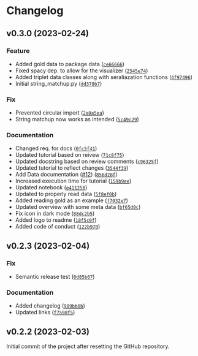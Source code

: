 # Changelog

<!--next-version-placeholder-->

## v0.3.0 (2023-02-24)
### Feature
* Added gold data to package data ([`ce66666`](https://github.com/centre-for-humanities-computing/conspiracies/commit/ce6666655d9c110216ba1c034d37fc8636e2ff0e))
* Fixed spacy dep. to allow for the visualizer ([`2545e74`](https://github.com/centre-for-humanities-computing/conspiracies/commit/2545e74c1157c7be8765061e34cecb0e4ff27a8b))
* Added triplet data classes along with seraliazation functions ([`4f97496`](https://github.com/centre-for-humanities-computing/conspiracies/commit/4f974969f1b7ab7c8883be1160aeec94c8408279))
* Initial string_matchup.py ([`dd378b7`](https://github.com/centre-for-humanities-computing/conspiracies/commit/dd378b757b5b23703124e7ae5831917d64d200b9))

### Fix
* Prevented circular import ([`2a0a5ea`](https://github.com/centre-for-humanities-computing/conspiracies/commit/2a0a5ea3291b101054b72bef15cd68a2db1d5a50))
* String matchup now works as intended ([`5c49c29`](https://github.com/centre-for-humanities-computing/conspiracies/commit/5c49c2996cd1b658dadbb9d9110a87e7f75b2126))

### Documentation
* Changed req. for docs ([`0fc5f41`](https://github.com/centre-for-humanities-computing/conspiracies/commit/0fc5f418b29cee332efc73ad156e727bcb34b4a0))
* Updated tutorial based on reivew ([`71c8f75`](https://github.com/centre-for-humanities-computing/conspiracies/commit/71c8f75ce6ddd8136fc2beb27a3ec05b95b842fe))
* Updated docstring based on review comments ([`c96325f`](https://github.com/centre-for-humanities-computing/conspiracies/commit/c96325f82b9b671daf118b8913a244cd95d93582))
* Updated tutorial to reflect changes ([`3544f39`](https://github.com/centre-for-humanities-computing/conspiracies/commit/3544f395955a211afbf9eb03350ab8f189685366))
* Add Data documentation ([#12](https://github.com/centre-for-humanities-computing/conspiracies/issues/12)) ([`856d28f`](https://github.com/centre-for-humanities-computing/conspiracies/commit/856d28f63aeb738afe02a316ce7ca39338c04f32))
* Increased execution time for tutorial ([`159b9ee`](https://github.com/centre-for-humanities-computing/conspiracies/commit/159b9ee5fc18f3605be705327aa8afdb335d3164))
* Updated notebook ([`e411258`](https://github.com/centre-for-humanities-computing/conspiracies/commit/e411258b70ae3280a28ede25dca8f8e56fa86f37))
* Updated to properly read data ([`5f8ef0b`](https://github.com/centre-for-humanities-computing/conspiracies/commit/5f8ef0b0d05338c02a019cb7fa02386733e43b77))
* Added reading gold as an example ([`f7032e7`](https://github.com/centre-for-humanities-computing/conspiracies/commit/f7032e726541f932fba0088a91a36531c60a7f87))
* Updated overview with some meta data ([`bf65d0c`](https://github.com/centre-for-humanities-computing/conspiracies/commit/bf65d0cd896c323871eccb11b5e2eec0a81e09d1))
* Fix icon in dark mode ([`88dc2b5`](https://github.com/centre-for-humanities-computing/conspiracies/commit/88dc2b55a9ed25a871983ca96a3acda53edadc2c))
* Added logo to readme ([`18f5c0f`](https://github.com/centre-for-humanities-computing/conspiracies/commit/18f5c0f5b177b01e2f3b8dedbc0181c8e7bb076b))
* Added code of conduct ([`122b970`](https://github.com/centre-for-humanities-computing/conspiracies/commit/122b9702d4b22780e456f17a64d5f0590cb7b014))

## v0.2.3 (2023-02-04)
### Fix
* Semantic release test ([`0d85b67`](https://github.com/centre-for-humanities-computing/conspiracies/commit/0d85b67196820325b1b76051e149a6131d03044c))

### Documentation
* Added changelog ([`909bb6b`](https://github.com/centre-for-humanities-computing/conspiracies/commit/909bb6bb26fbf0c8ff5c2b61fc328aa7d78676d1))
* Updated links ([`f7598f5`](https://github.com/centre-for-humanities-computing/conspiracies/commit/f7598f5bc27ab806d3f0a2806dae7050da07c64b))

## v0.2.2 (2023-02-03)

Initial commit of the project after resetting the GitHub repository.